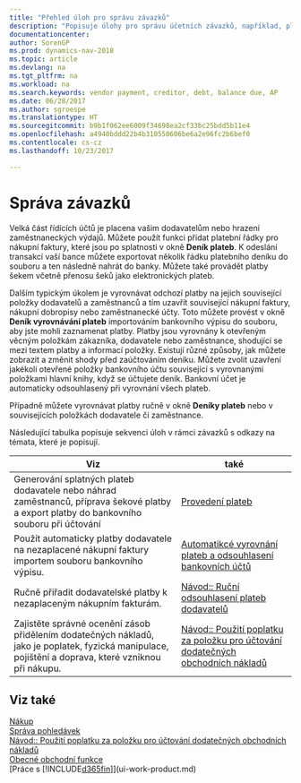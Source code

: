 ```yaml
---
title: "Přehled úloh pro správu závazků"
description: "Popisuje úlohy pro správu účetních závazků, například, placení věřitelům nebo vyrovnávání odchozích plateb na věcné položky k uzavíraní faktur nebo dobropisů."
documentationcenter: 
author: SorenGP
ms.prod: dynamics-nav-2018
ms.topic: article
ms.devlang: na
ms.tgt_pltfrm: na
ms.workload: na
ms.search.keywords: vendor payment, creditor, debt, balance due, AP
ms.date: 06/28/2017
ms.author: sgroespe
ms.translationtype: HT
ms.sourcegitcommit: b9b1f062ee6009f34698ea2cf33bc25bdd5b11e4
ms.openlocfilehash: a4940bddd22b4b310550606be6a2e96fc2b6bef0
ms.contentlocale: cs-cz
ms.lasthandoff: 10/23/2017

---
```

# <a name="managing-payables"></a>Správa závazků
Velká část řídících účtů je placena vašim dodavatelům nebo hrazení zaměstnaneckých výdajů. Můžete použít funkci přidat platební řádky pro nákupní faktury, které jsou po splatnosti v okně **Deník plateb**. K odeslání transakcí vaší bance můžete exportovat několik řádku platebního deníku do souboru a ten následně nahrát do banky. Můžete také provádět platby šekem včetně přenosu šeků jako elektronických plateb.

Dalším typickým úkolem je vyrovnávat odchozí platby na jejich související položky dodavatelů a zaměstnanců a tím uzavřít související nákupní faktury, nákupní dobropisy nebo zaměstnanecké účty. Toto můžete provést v okně **Deník vyrovnávání plateb** importováním bankovního výpisu do souboru, aby jste mohli zaznamenat platby. Platby jsou vyrovnány k otevřeným věcným položkám zákazníka, dodavatele nebo zaměstnance, shodující se mezi textem platby a informací položky. Existují různé způsoby, jak můžete zobrazit a změnit shody před zaúčtováním deníku. Můžete zvolit uzavření jakékoli otevřené položky bankovního účtu související s vyrovnanými položkami hlavní knihy, když se účtujete deník. Bankovní účet je automaticky odsouhlasený při vyrovnání všech plateb.

Případně můžete vyrovnávat platby ručně v okně **Deníky plateb** nebo v souvisejících položkách dodavatele či zaměstnance.

Následující tabulka popisuje sekvenci úloh v rámci závazků s odkazy na témata, které je popisují.

| Viz | také |
| --- | --- |
| Generování splatných plateb dodavatele nebo náhrad zaměstnanců, příprava šekové platby a export platby do bankovního souboru při účtování |[Provedení plateb](payables-make-payments.md) |
| Použít automaticky platby dodavatele na nezaplacené nákupní faktury importem souboru bankovního výpisu. |[Automatikcé vyrovnání plateb a odsouhlasení bankovních účtů](receivables-apply-payments-auto-reconcile-bank-accounts.md) |
| Ručně přiřadit dodavatelské platby k nezaplaceným nákupním fakturám. |[Návod:: Ruční odsouhlasení plateb dodavatelů](payables-how-apply-purchase-transactions-manually.md) |
|Zajistěte správné ocenění zásob přidělením dodatečných nákladů, jako je poplatek, fyzická manipulace, pojištění a doprava, které vzniknou při nákupu.|[Návod:: Použití poplatku za položku pro účtování dodatečných obchodních nákladů](payables-how-assign-item-charges.md)|

## <a name="see-also"></a>Viz také
[Nákup](purchasing-manage-purchasing.md)  
[Správa pohledávek](receivables-manage-receivables.md)  
[Návod:: Použití poplatku za položku pro účtování dodatečných obchodních nákladů](payables-how-assign-item-charges.md)  
[Obecné obchodní funkce](ui-across-business-areas.md)  
[Práce s [!INCLUDE[d365fin](includes/d365fin_md.md)]](ui-work-product.md)

